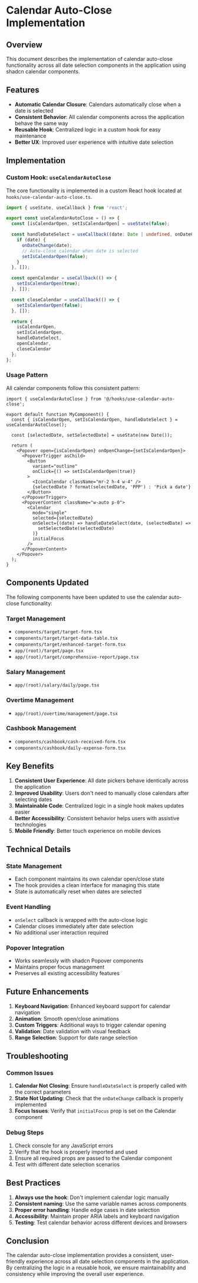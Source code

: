# Calendar Auto-Close Implementation

## Overview

This document describes the implementation of calendar auto-close functionality across all date selection components in the application using shadcn calendar components.

## Features

- **Automatic Calendar Closure**: Calendars automatically close when a date is selected
- **Consistent Behavior**: All calendar components across the application behave the same way
- **Reusable Hook**: Centralized logic in a custom hook for easy maintenance
- **Better UX**: Improved user experience with intuitive date selection

## Implementation

### Custom Hook: `useCalendarAutoClose`

The core functionality is implemented in a custom React hook located at `hooks/use-calendar-auto-close.ts`.

```typescript
import { useState, useCallback } from 'react';

export const useCalendarAutoClose = () => {
  const [isCalendarOpen, setIsCalendarOpen] = useState(false);

  const handleDateSelect = useCallback((date: Date | undefined, onDateChange: (date: Date) => void) => {
    if (date) {
      onDateChange(date);
      // Auto-close calendar when date is selected
      setIsCalendarOpen(false);
    }
  }, []);

  const openCalendar = useCallback(() => {
    setIsCalendarOpen(true);
  }, []);

  const closeCalendar = useCallback(() => {
    setIsCalendarOpen(false);
  }, []);

  return {
    isCalendarOpen,
    setIsCalendarOpen,
    handleDateSelect,
    openCalendar,
    closeCalendar
  };
};
```

### Usage Pattern

All calendar components follow this consistent pattern:

```tsx
import { useCalendarAutoClose } from '@/hooks/use-calendar-auto-close';

export default function MyComponent() {
  const { isCalendarOpen, setIsCalendarOpen, handleDateSelect } = useCalendarAutoClose();
  
  const [selectedDate, setSelectedDate] = useState(new Date());

  return (
    <Popover open={isCalendarOpen} onOpenChange={setIsCalendarOpen}>
      <PopoverTrigger asChild>
        <Button 
          variant="outline" 
          onClick={() => setIsCalendarOpen(true)}
        >
          <IconCalendar className="mr-2 h-4 w-4" />
          {selectedDate ? format(selectedDate, 'PPP') : 'Pick a date'}
        </Button>
      </PopoverTrigger>
      <PopoverContent className="w-auto p-0">
        <Calendar
          mode="single"
          selected={selectedDate}
          onSelect={(date) => handleDateSelect(date, (selectedDate) => 
            setSelectedDate(selectedDate)
          )}
          initialFocus
        />
      </PopoverContent>
    </Popover>
  );
}
```

## Components Updated

The following components have been updated to use the calendar auto-close functionality:

### Target Management
- `components/target/target-form.tsx`
- `components/target/target-data-table.tsx`
- `components/target/enhanced-target-form.tsx`
- `app/(root)/target/page.tsx`
- `app/(root)/target/comprehensive-report/page.tsx`

### Salary Management
- `app/(root)/salary/daily/page.tsx`

### Overtime Management
- `app/(root)/overtime/management/page.tsx`

### Cashbook Management
- `components/cashbook/cash-received-form.tsx`
- `components/cashbook/daily-expense-form.tsx`

## Key Benefits

1. **Consistent User Experience**: All date pickers behave identically across the application
2. **Improved Usability**: Users don't need to manually close calendars after selecting dates
3. **Maintainable Code**: Centralized logic in a single hook makes updates easier
4. **Better Accessibility**: Consistent behavior helps users with assistive technologies
5. **Mobile Friendly**: Better touch experience on mobile devices

## Technical Details

### State Management
- Each component maintains its own calendar open/close state
- The hook provides a clean interface for managing this state
- State is automatically reset when dates are selected

### Event Handling
- `onSelect` callback is wrapped with the auto-close logic
- Calendar closes immediately after date selection
- No additional user interaction required

### Popover Integration
- Works seamlessly with shadcn Popover components
- Maintains proper focus management
- Preserves all existing accessibility features

## Future Enhancements

1. **Keyboard Navigation**: Enhanced keyboard support for calendar navigation
2. **Animation**: Smooth open/close animations
3. **Custom Triggers**: Additional ways to trigger calendar opening
4. **Validation**: Date validation with visual feedback
5. **Range Selection**: Support for date range selection

## Troubleshooting

### Common Issues

1. **Calendar Not Closing**: Ensure `handleDateSelect` is properly called with the correct parameters
2. **State Not Updating**: Check that the `onDateChange` callback is properly implemented
3. **Focus Issues**: Verify that `initialFocus` prop is set on the Calendar component

### Debug Steps

1. Check console for any JavaScript errors
2. Verify that the hook is properly imported and used
3. Ensure all required props are passed to the Calendar component
4. Test with different date selection scenarios

## Best Practices

1. **Always use the hook**: Don't implement calendar logic manually
2. **Consistent naming**: Use the same variable names across components
3. **Proper error handling**: Handle edge cases in date selection
4. **Accessibility**: Maintain proper ARIA labels and keyboard navigation
5. **Testing**: Test calendar behavior across different devices and browsers

## Conclusion

The calendar auto-close implementation provides a consistent, user-friendly experience across all date selection components in the application. By centralizing the logic in a reusable hook, we ensure maintainability and consistency while improving the overall user experience.
